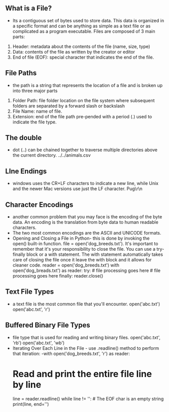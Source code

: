 ## What is a File? 
- Its a contiguous set of bytes used to store data. This data is organized in a specific format and can be anything as simple as a text file or as complicated as a program executable.
Files are composed of 3 main parts: 
1. Header: metadata about the contents of the file (name, size, type)
2. Data: contents of the file as written by the creator or editor
3. End of file (EOF): special character that indicates the end of the file.
## File Paths 
- the path is a string that represents the location of a file and is broken up into three major parts
1. Folder Path: file folder location on the file system where subsequent folders are separated by a forward slash or backslash
2. File Name: name of file.
3. Extension: end of the file path pre-pended with a period (.) used to indicate the file type.
## The double
- dot (..) can be chained together to traverse multiple directories above the current directory. ../../animals.csv
## LIne Endings
- windows uses the CR+LF characters to indicate a new line, while Unix and the newer Mac versions use just the LF character. Pug\r\n
## Character Encodings
- another common problem that you may face is the encoding of the byte data. An encoding is the translation from byte data to human readable characters. 
- The two most common encodings are the ASCII and UNICODE formats. 
- Opening and Closing a File in Python- this is done by invoking the open() built-in function. file = open('dog_breeds.txt'). It's important to remember that it's your responsibility to close the file. You can use a try-finally block or a with statement. The with statement automatically takes care of closing the file once it leave the with block and it allows for cleaner code. 
reader = open('dog_breeds.txt')        with open('dog_breads.txt') as reader:
    try:                        # file processing goes here
      # file processing goes here
    finally: 
      reader.close()
## Text File Types 
- a text file is the most common file that you'll encounter. open('abc.txt') open('abc.txt', 'r')
## Buffered Binary File Types 
- file type that is used for reading and writing binary files. open('abc.txt', 'rb') open('abc.txt', 'wb')
- Iterating Over Each Line in the File - use .readline() method to perform that iteration: 
-with open('dog_breeds.txt', 'r') as reader:
     # Read and print the entire file line by line
     line = reader.readline()
     while line != '':  # The EOF char is an empty string
         print(line, end='')
